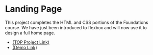 # Landing Page

This project completes the HTML and CSS portions of the Foundations course. We have just been introduced to flexbox and will now use it to design a full home page.

- [(TOP Project Link)](https://https://www.theodinproject.com/lessons/foundations-landing-page)
- [(Demo Link)](https://fabulousgk.github.io/top-projects/projects/landing-page/)
